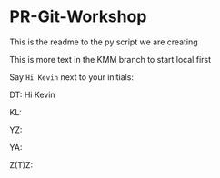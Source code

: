 # PR-Git-Workshop

This is the readme to the py script we are creating

This is more text in the KMM branch to start local first

Say `Hi Kevin` next to your initials:

DT: Hi Kevin

KL:

YZ:

YA:

Z(T)Z:

